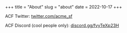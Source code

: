 +++
title = "About"
slug = "about"
date = 2022-10-17
+++

<p>ACF Twitter: <a href="https://twitter.com/acme_sf">twitter.com/acme_sf</a></p>
<p>ACF Discord (cool people only): <a href="https://discord.gg/fvyTeXp23H">discord.gg/fvyTeXp23H</a></p>